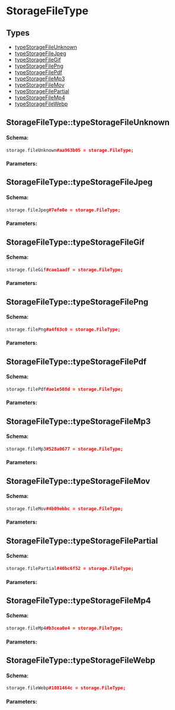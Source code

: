 # StorageFileType

## Types

* [typeStorageFileUnknown](#storagefiletypetypestoragefileunknown)
* [typeStorageFileJpeg](#storagefiletypetypestoragefilejpeg)
* [typeStorageFileGif](#storagefiletypetypestoragefilegif)
* [typeStorageFilePng](#storagefiletypetypestoragefilepng)
* [typeStorageFilePdf](#storagefiletypetypestoragefilepdf)
* [typeStorageFileMp3](#storagefiletypetypestoragefilemp3)
* [typeStorageFileMov](#storagefiletypetypestoragefilemov)
* [typeStorageFilePartial](#storagefiletypetypestoragefilepartial)
* [typeStorageFileMp4](#storagefiletypetypestoragefilemp4)
* [typeStorageFileWebp](#storagefiletypetypestoragefilewebp)

## StorageFileType::typeStorageFileUnknown

#### Schema:

```c++
storage.fileUnknown#aa963b05 = storage.FileType;
```

#### Parameters:


## StorageFileType::typeStorageFileJpeg

#### Schema:

```c++
storage.fileJpeg#7efe0e = storage.FileType;
```

#### Parameters:


## StorageFileType::typeStorageFileGif

#### Schema:

```c++
storage.fileGif#cae1aadf = storage.FileType;
```

#### Parameters:


## StorageFileType::typeStorageFilePng

#### Schema:

```c++
storage.filePng#a4f63c0 = storage.FileType;
```

#### Parameters:


## StorageFileType::typeStorageFilePdf

#### Schema:

```c++
storage.filePdf#ae1e508d = storage.FileType;
```

#### Parameters:


## StorageFileType::typeStorageFileMp3

#### Schema:

```c++
storage.fileMp3#528a0677 = storage.FileType;
```

#### Parameters:


## StorageFileType::typeStorageFileMov

#### Schema:

```c++
storage.fileMov#4b09ebbc = storage.FileType;
```

#### Parameters:


## StorageFileType::typeStorageFilePartial

#### Schema:

```c++
storage.filePartial#40bc6f52 = storage.FileType;
```

#### Parameters:


## StorageFileType::typeStorageFileMp4

#### Schema:

```c++
storage.fileMp4#b3cea0e4 = storage.FileType;
```

#### Parameters:


## StorageFileType::typeStorageFileWebp

#### Schema:

```c++
storage.fileWebp#1081464c = storage.FileType;
```

#### Parameters:


